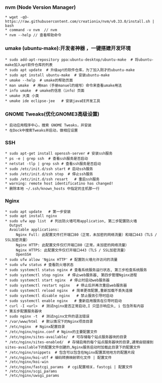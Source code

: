 ### nvm (Node Version Manager)
    * wget -qO- https://raw.githubusercontent.com/creationix/nvm/v0.33.0/install.sh | bash
    * command -v nvm  // nvm
    * nvm --help // 查看帮助命令
### umake (ubuntu-make):开发者神器 ，一键搭建开发环境
    * sudo add-apt-repository ppa:ubuntu-desktop/ubuntu-make  # 将ubuntu-make加入apt软件仓库的列表
    * sudo apt update  # 升级apt的软件仓库，为了加入刚才的ubuntu-make
    * sudo apt install ubuntu-make  # 安装ubuntu-make
    * umake --help  # umake的帮助页面
    * man umake  # 用man（手册manuel的缩写）命令来查看umake用法
    * info umake  # umake的信息（info）页面
    * umake 大类 小类
    * umake ide eclipse-jee   # 安装javaEE开发工具
### GNOME Tweaks(优化GNOME3高级设置)
    * 启动应用程序中心，搜索 GNOME Tweaks，并安装
    * 在Dock中搜索Tweaks并启动，做相应设置
### SSH
    * sudo apt-get install openssh-server # 安装ssh服务
    * ps -e | grep ssh  # 查看ssh服务是否启动
    * netstat -tlp | grep ssh # 查看ssh服务是否启动
    * sudo /etc/init.d/ssh start # 启动ssh服务
    * sudo /etc/init.d/ssh stop  # 停止ssh服务
    * sudo /etc/init.d/ssh resart   # 重启ssh服务
    * warning: remote host identificatino has changed!
    * 删除本地 ~/.ssh/known_hosts 中指定的主机那一行
### Nginx
    * sudo apt update   # 第一步安装
    * sudo apt install nginx
    * sudo ufw app list  # 列出防火墙可用application, 第二步配置防火墙
      Output
      Available applications:
         Nginx Full: 此配置文件打开端口80（正常，未加密的网络流量）和端口443（TLS / SSL加密流量）
         Nginx HTTP: 此配置文件仅打开端口80（正常，未加密的网络流量）
         Nginx HTTPS: 此配置文件仅打开端口443（TLS / SSL加密流量）
         OpenSSH
    * sudo ufw allow 'Nginx HTTP' # 配置防火墙允许访问的流量
    * sudo ufw status # 查看防火墙状态
    * sudo systemctl status nginx # 查看系统服务运行状态, 第三步检查系统服务
    * sudo systemctl stop nginx  # 停止web服务器, 第四步管理Nginx进程
    * sudo systemctl start nginx  # 停止时启动web服务器
    * sudo systemctl restart nginx   # 停止后并再次重启web服务器
    * sudo systemctl reload nginx  # 简单更改配置,重新加载不丢失连接
    * sudo systemctl disable nginx   # 禁止服务引导时启动
    * sudo systemctl enable nginx   # 重新启用服务在引导时启动
    * curl -I <url>  # 测试nginx是否正常启动,I 只显示响应头, i 包含所有内容
    * 第五步配置服务器块
    * sudo nginx -t  # 测试nginx文件的语法错误
    * /var/www/html  # 默认情况下的Nginx项目目录
    * /etc/nginx  # Nginx配置目录
    * /etc/nginx/nginx.conf # Nginx的主要配置文件
    * /etc/nginx/sites-available/  # 可存储每个站点服务器块的目录
    * /etc/nginx/sites-enabled/  # 存储启用的每个站点服务器块的目录,通常由链接到sites-available下的配置文件创建的,Nginx服务启动时加载此目录下的配置文件
    * /etc/nginx/snippets  # 包含可以包含在Nginx配置其他地方的配置片段
    * /etc/nginx/koi-utf # 编码转换映射转化文件 | 配置文件
    * /etc/nginx/koi-win
    * /etc/nginx/fastcgi_params  # cgi配置相关，fastcgi | 配置文件
    * /etc/nginx/scgi_params 
    * /etc/nginx/uwsgi_params
    
